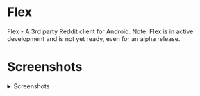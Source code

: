 # Flex
Flex - A 3rd party Reddit client for Android.
Note: Flex is in active development and is not yet ready, even for an alpha release.

# Screenshots
<details>
  <summary>Screenshots</summary>
  
  ![Post list](https://i.imgur.com/Df0wWWW.png)
  ![Comment list](https://i.imgur.com/NH14hoV.png)
  ![Gallery](https://i.imgur.com/XZTWWK7.png)
  ![Tables](https://i.imgur.com/iPOgQJd.png)
  ![Share as Image](https://i.imgur.com/b5H1jmX.png)
  
</details>
